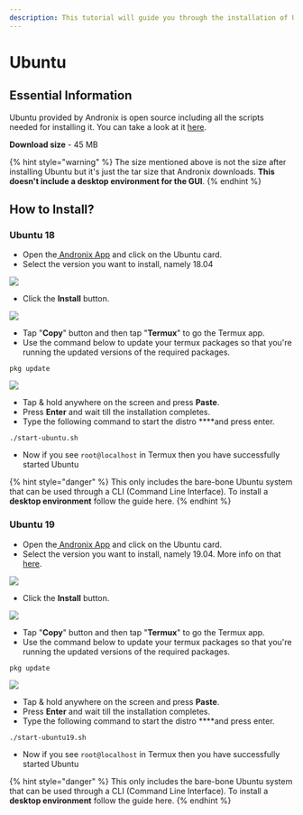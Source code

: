 ```yaml
---
description: This tutorial will guide you through the installation of Ubuntu 18 & 19.
---
```


# Ubuntu

## Essential Information

Ubuntu provided by Andronix is open source including all the scripts needed for installing it. You can take a look at it [here](https://github.com/AndronixApp/AndronixOrigin).

**Download size** - 45 MB

{% hint style="warning" %}
The size mentioned above is not the size after installing Ubuntu but it's just the tar size that Andronix downloads. **This doesn't include a desktop environment for the GUI**.
{% endhint %}

## How to Install?

### Ubuntu 18

* Open the[ Andronix App](https://andronix.app/) and click on the Ubuntu card.
* Select the version you want to install, namely 18.04

![](../../.gitbook/assets/ubuntu_selection.png)

* Click the **Install** button.

![](../../.gitbook/assets/ubuntu.png)

* Tap "**Copy**" button and then tap "**Termux**" to go the Termux app.
* Use the command below to update your termux packages so that you're running the updated versions of the required packages.

```text
pkg update
```

![](../../.gitbook/assets/termux-1.png)

* Tap & hold anywhere on the screen and press **Paste**.
* Press **Enter** and wait till the installation completes. 
* Type the following command to start the distro ****and press enter.

```text
./start-ubuntu.sh
```

* Now if you see `root@localhost` in Termux then you have successfully started Ubuntu

{% hint style="danger" %}
This only includes the bare-bone Ubuntu system that can be used through a CLI \(Command Line Interface\). To install a **desktop environment** follow the guide here.
{% endhint %}



### Ubuntu 19

* Open the[ Andronix App](https://andronix.app/) and click on the Ubuntu card.
* Select the version you want to install, namely 19.04. More info on that [here](https://itsfoss.com/ubuntu-19-04-release-features/).

![](../../.gitbook/assets/ubuntu_selection.png)

* Click the **Install** button.

![](../../.gitbook/assets/ubuntu.png)

* Tap "**Copy**" button and then tap "**Termux**" to go the Termux app.
* Use the command below to update your termux packages so that you're running the updated versions of the required packages.

```text
pkg update
```

![](../../.gitbook/assets/termux-1.png)

* Tap & hold anywhere on the screen and press **Paste**.
* Press **Enter** and wait till the installation completes. 
* Type the following command to start the distro ****and press enter.

```text
./start-ubuntu19.sh
```

* Now if you see `root@localhost` in Termux then you have successfully started Ubuntu

{% hint style="danger" %}
This only includes the bare-bone Ubuntu system that can be used through a CLI \(Command Line Interface\). To install a **desktop environment** follow the guide here.
{% endhint %}

